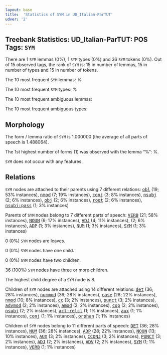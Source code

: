 ```yaml
---
layout: base
title:  'Statistics of SYM in UD_Italian-ParTUT'
udver: '2'
---
```


## Treebank Statistics: UD_Italian-ParTUT: POS Tags: `SYM`

There are 1 `SYM` lemmas (0%), 1 `SYM` types (0%) and 36 `SYM` tokens (0%).
Out of 15 observed tags, the rank of `SYM` is: 15 in number of lemmas, 15 in number of types and 15 in number of tokens.

The 10 most frequent `SYM` lemmas: <em>%</em>

The 10 most frequent `SYM` types:  <em>%</em>

The 10 most frequent ambiguous lemmas: 

The 10 most frequent ambiguous types:  



## Morphology

The form / lemma ratio of `SYM` is 1.000000 (the average of all parts of speech is 1.488064).

The 1st highest number of forms (1) was observed with the lemma “%”: <em>%</em>.

`SYM` does not occur with any features.


## Relations

`SYM` nodes are attached to their parents using 7 different relations: <tt><a href="it_partut-dep-obl.html">obl</a></tt> (19; 53% instances), <tt><a href="it_partut-dep-nmod.html">nmod</a></tt> (7; 19% instances), <tt><a href="it_partut-dep-conj.html">conj</a></tt> (3; 8% instances), <tt><a href="it_partut-dep-nsubj.html">nsubj</a></tt> (2; 6% instances), <tt><a href="it_partut-dep-obj.html">obj</a></tt> (2; 6% instances), <tt><a href="it_partut-dep-root.html">root</a></tt> (2; 6% instances), <tt><a href="it_partut-dep-nsubj-pass.html">nsubj:pass</a></tt> (1; 3% instances)

Parents of `SYM` nodes belong to 7 different parts of speech: <tt><a href="it_partut-pos-VERB.html">VERB</a></tt> (21; 58% instances), <tt><a href="it_partut-pos-NOUN.html">NOUN</a></tt> (6; 17% instances), <tt><a href="it_partut-pos-ADJ.html">ADJ</a></tt> (4; 11% instances),  (2; 6% instances), <tt><a href="it_partut-pos-ADP.html">ADP</a></tt> (1; 3% instances), <tt><a href="it_partut-pos-NUM.html">NUM</a></tt> (1; 3% instances), <tt><a href="it_partut-pos-SYM.html">SYM</a></tt> (1; 3% instances)

0 (0%) `SYM` nodes are leaves.

0 (0%) `SYM` nodes have one child.

0 (0%) `SYM` nodes have two children.

36 (100%) `SYM` nodes have three or more children.

The highest child degree of a `SYM` node is 8.

Children of `SYM` nodes are attached using 14 different relations: <tt><a href="it_partut-dep-det.html">det</a></tt> (36; 28% instances), <tt><a href="it_partut-dep-nummod.html">nummod</a></tt> (36; 28% instances), <tt><a href="it_partut-dep-case.html">case</a></tt> (28; 22% instances), <tt><a href="it_partut-dep-nmod.html">nmod</a></tt> (10; 8% instances), <tt><a href="it_partut-dep-cc.html">cc</a></tt> (3; 2% instances), <tt><a href="it_partut-dep-punct.html">punct</a></tt> (3; 2% instances), <tt><a href="it_partut-dep-advmod.html">advmod</a></tt> (2; 2% instances), <tt><a href="it_partut-dep-amod.html">amod</a></tt> (2; 2% instances), <tt><a href="it_partut-dep-cop.html">cop</a></tt> (2; 2% instances), <tt><a href="it_partut-dep-nsubj.html">nsubj</a></tt> (2; 2% instances), <tt><a href="it_partut-dep-acl-relcl.html">acl:relcl</a></tt> (1; 1% instances), <tt><a href="it_partut-dep-aux.html">aux</a></tt> (1; 1% instances), <tt><a href="it_partut-dep-conj.html">conj</a></tt> (1; 1% instances), <tt><a href="it_partut-dep-orphan.html">orphan</a></tt> (1; 1% instances)

Children of `SYM` nodes belong to 11 different parts of speech: <tt><a href="it_partut-pos-DET.html">DET</a></tt> (36; 28% instances), <tt><a href="it_partut-pos-NUM.html">NUM</a></tt> (36; 28% instances), <tt><a href="it_partut-pos-ADP.html">ADP</a></tt> (28; 22% instances), <tt><a href="it_partut-pos-NOUN.html">NOUN</a></tt> (13; 10% instances), <tt><a href="it_partut-pos-AUX.html">AUX</a></tt> (3; 2% instances), <tt><a href="it_partut-pos-CCONJ.html">CCONJ</a></tt> (3; 2% instances), <tt><a href="it_partut-pos-PUNCT.html">PUNCT</a></tt> (3; 2% instances), <tt><a href="it_partut-pos-ADJ.html">ADJ</a></tt> (2; 2% instances), <tt><a href="it_partut-pos-ADV.html">ADV</a></tt> (2; 2% instances), <tt><a href="it_partut-pos-SYM.html">SYM</a></tt> (1; 1% instances), <tt><a href="it_partut-pos-VERB.html">VERB</a></tt> (1; 1% instances)

